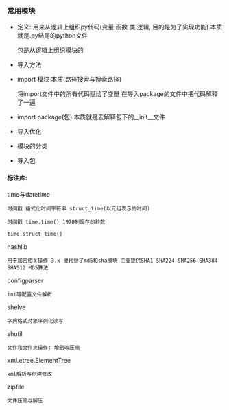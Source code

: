 ### 常用模块
* 定义: 用来从逻辑上组织py代码(变量 函数 类 逻辑, 目的是为了实现功能) 本质就是.py结尾的python文件

    包是从逻辑上组织模块的

* 导入方法

* import 模块 本质(路径搜索与搜索路径)

    将import文件中的所有代码赋给了变量
    在导入package的文件中把代码解释了一遍

* import package(包) 本质就是去解释包下的__init__文件

* 导入优化

* 模块的分类

* 导入包

#### 标注库:

time与datetime

    时间戳 格式化时间字符串 struct_time(以元组表示的时间)

    时间戳 time.time() 1970到现在的秒数

    time.struct_time()

hashlib

    用于加密相关操作 3.x 里代替了md5和sha模块 主要提供SHA1 SHA224 SHA256 SHA384 SHA512 MD5算法

configparser

    ini等配置文件解析

shelve

    字典格式对象序列化读写

shutil

    文件和文件夹操作: 增删改压缩

xml.etree.ElementTree

    xml解析与创建修改

zipfile

    文件压缩与解压




